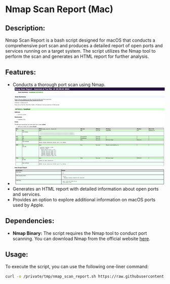 # Nmap Scan Report (Mac)

## Description:
Nmap Scan Report is a bash script designed for macOS that conducts a comprehensive port scan and produces a detailed report of open ports and services running on a target system. The script utilizes the Nmap tool to perform the scan and generates an HTML report for further analysis.

## Features:
- Conducts a thorough port scan using Nmap.
- ![Nmap Scan Report](https://github.com/simon-im-security/Nmap-Scan-Report/raw/main/nmap-scan-report-image.png)
- Generates an HTML report with detailed information about open ports and services.
- Provides an option to explore additional information on macOS ports used by Apple.

## Dependencies:
- **Nmap Binary:** The script requires the Nmap tool to conduct port scanning. You can download Nmap from the official website [here](https://nmap.org/download).

## Usage:
To execute the script, you can use the following one-liner command:

```bash
curl -o /private/tmp/nmap_scan_report.sh https://raw.githubusercontent.com/simon-im-security/Nmap-Scan-Report/main/Nmap%20Scan%20Report.sh && chmod +x /private/tmp/nmap_scan_report.sh && /private/tmp/nmap_scan_report.sh
